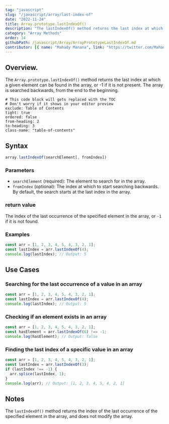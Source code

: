 ```yaml
---
tag: "javascript"
slug: "/javascript/array/last-index-of"
date: "2022-11-24"
title: Array.prototype.lastIndexOf()
description: "The lastIndexOf() method returns the last index at which a given element can be found in the array, or -1 if it is not present."
category: "Array Methods"
order: 14
githubPath: /javascript/Array/ArrayPrototypeLastIndexOf.md
contributor: [{ name: "Mahady Manana", link: "https://twitter.com/MahadyManana" }]
---
```




## Overview.

The `Array.prototype.lastIndexOf()` method returns the last index at which a given element can be found in the array, or -1 if it is not present. The array is searched backwards, from the end to the beginning.


```toc
# This code block will gets replaced with the TOC
# Don't worry if it shows in your editor preview
exclude: Table of Contents
tight: true
ordered: false
from-heading: 2
to-heading: 3
class-name: "table-of-contents"
```

## Syntax

```javascript
array.lastIndexOf(searchElement[, fromIndex])
```

### Parameters

- `searchElement` (required): The element to search for in the array.
- `fromIndex` (optional): The index at which to start searching backwards. By default, the search starts at the last index in the array.

### return value

The index of the last occurrence of the specified element in the array, or `-1` if it is not found.

### Examples

```javascript
const arr = [1, 2, 3, 4, 5, 4, 3, 2, 1];
const lastIndex = arr.lastIndexOf(4);
console.log(lastIndex); // Output: 5
```



## Use Cases

### Searching for the last occurrence of a value in an array

```javascript
const arr = [1, 2, 3, 4, 5, 4, 3, 2, 1];
const lastIndex = arr.lastIndexOf(4);
console.log(lastIndex); // Output: 5
```

### Checking if an element exists in an array


```javascript
const arr = [1, 2, 3, 4, 5, 4, 3, 2, 1];
const hasElement = arr.lastIndexOf(6) !== -1;
console.log(hasElement); // Output: false
```

### Finding the last index of a specific value in an array

```javascript
const arr = [1, 2, 3, 4, 5, 4, 3, 2, 1];
const lastIndex = arr.lastIndexOf(3);
if (lastIndex !== -1) {
  arr.splice(lastIndex, 1);
}
console.log(arr); // Output: [1, 2, 3, 4, 5, 4, 2, 1]
```

## Notes

The `lastIndexOf()` method returns the index of the last occurrence of the specified element in the array, and does not modify the array.


